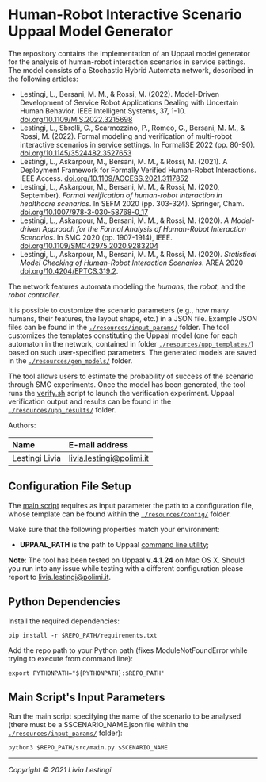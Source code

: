 Human-Robot Interactive Scenario Uppaal Model Generator 
====================================

The repository contains the implementation of an Uppaal model generator for the analysis of human-robot interaction scenarios in service settings.
The model consists of a Stochastic Hybrid Automata network, described in the following articles: 

- Lestingi, L., Bersani, M. M., & Rossi, M. (2022). Model-Driven Development of Service Robot Applications Dealing with Uncertain Human Behavior. IEEE Intelligent Systems, 37, 1-10. [doi.org/10.1109/MIS.2022.3215698][paper6]
- Lestingi, L., Sbrolli, C., Scarmozzino, P., Romeo, G., Bersani, M. M., & Rossi, M. (2022). Formal modeling and verification of multi-robot interactive scenarios in service settings. In FormaliSE 2022 (pp. 80-90). [doi.org/10.1145/3524482.3527653][paper5]
- Lestingi, L., Askarpour, M., Bersani, M. M., & Rossi, M. (2021). A Deployment Framework for Formally Verified Human-Robot Interactions. IEEE Access. [doi.org/10.1109/ACCESS.2021.3117852][paper4]
- Lestingi, L., Askarpour, M., Bersani, M. M., & Rossi, M. (2020, September). *Formal verification of human-robot interaction in healthcare scenarios*. In SEFM 2020 (pp. 303-324). Springer, Cham. [doi.org/10.1007/978-3-030-58768-0_17][paper2]
- Lestingi, L., Askarpour, M., Bersani, M. M., & Rossi, M. (2020). *A Model-driven Approach for the Formal Analysis of Human-Robot Interaction Scenarios*. In SMC 2020 (pp. 1907-1914), IEEE. [doi.org/10.1109/SMC42975.2020.9283204][paper3]
- Lestingi, L., Askarpour, M., Bersani, M. M., & Rossi, M. (2020). *Statistical Model Checking of Human-Robot Interaction Scenarios*. AREA 2020 [doi.org/10.4204/EPTCS.319.2][paper1].

The network features automata modeling the *humans*, the *robot*, and the *robot controller*.

It is possible to customize the scenario parameters (e.g., how many humans, their features, the layout shape, etc.) in a JSON file. Example JSON files can be found in the [`./resources/input_params/`](resources/input_params) folder.
The tool customizes the templates constituting the Uppaal model (one for each automaton in the network, contained in folder [`./resources/upp_templates/`](resources/upp_templates)) based on such user-specified parameters. The generated models are saved in the [`./resources/gen_models/`](resources/gen_models) folder.

The tool allows users to estimate the probability of success of the scenario through SMC experiments. Once the model has been generated, the tool runs the [verify.sh](resources/upp_resources) script to launch the verification experiment. Uppaal verification output and results can be found in the [`./resources/upp_results/`](resources/upp_results) folder.

Authors:

| Name              | E-mail address           |
|:----------------- |:-------------------------|
| Lestingi Livia    | livia.lestingi@polimi.it |


Configuration File Setup
-----------

The [main script](src/main.py) requires as input parameter the path to a configuration file, whose template can be found within the [`./resources/config/`](resources/config) folder.

Make sure that the following properties match your environment: 
- **UPPAAL_PATH** is the path to Uppaal [command line utility][verifyta];

**Note**: The tool has been tested on Uppaal **v.4.1.24** on Mac OS X. Should you run into any issue while testing with a different configuration please report to livia.lestingi@polimi.it.

Python Dependencies
-----------

Install the required dependencies:

	pip install -r $REPO_PATH/requirements.txt

Add the repo path to your Python path (fixes ModuleNotFoundError while trying to execute from command line):

	export PYTHONPATH="${PYTHONPATH}:$REPO_PATH"


Main Script's Input Parameters
-----------

Run the main script specifying the name of the scenario to be analysed (there must be a $SCENARIO_NAME.json file within the [`./resources/input_params/`](resources/input_params) folder):

	python3 $REPO_PATH/src/main.py $SCENARIO_NAME
	
---

*Copyright &copy; 2021 Livia Lestingi*

[paper1]: https://doi.org/10.4204/EPTCS.319.2
[paper2]: https://doi.org/10.1007/978-3-030-58768-0_17
[paper3]: https://doi.org/10.1109/SMC42975.2020.9283204
[paper4]: https://doi.org/10.1109/ACCESS.2021.3117852
[paper5]: https://doi.org/10.1145/3524482.3527653
[paper6]: https://doi.org/10.1109/MIS.2022.3215698
[angluin]: https://doi.org/10.1016/0890-5401(87)90052-6
[uppaal]: https://uppaal.org/
[dep]: https://github.com/LesLivia/hri_deployment
[verifyta]: https://docs.uppaal.org/toolsandapi/verifyta/